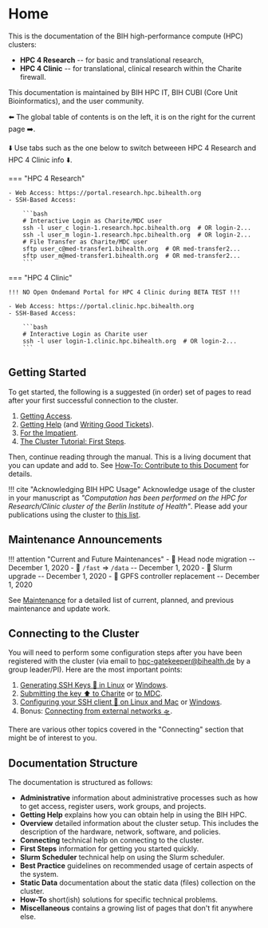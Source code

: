 # Home

This is the documentation of the BIH high-performance compute (HPC) clusters:

- **HPC 4 Research** -- for basic and translational research,
- **HPC 4 Clinic** -- for translational, clinical research within the Charite firewall.

This documentation is maintained by BIH HPC IT, BIH CUBI (Core Unit Bioinformatics), and the user community.

:arrow_left: The global table of contents is on the left, it is on the right for the current page :arrow_right:.

:arrow_down: Use tabs such as the one below to switch betweeen HPC 4 Research and HPC 4 Clinic info :arrow_down:.

=== "HPC 4 Research"

    - Web Access: https://portal.research.hpc.bihealth.org
    - SSH-Based Access:

        ```bash
        # Interactive Login as Charite/MDC user
        ssh -l user_c login-1.research.hpc.bihealth.org  # OR login-2...
        ssh -l user_m login-1.research.hpc.bihealth.org  # OR login-2...
        # File Transfer as Charite/MDC user
        sftp user_c@med-transfer1.bihealth.org  # OR med-transfer2...
        sftp user_m@med-transfer1.bihealth.org  # OR med-transfer2...
        ```

=== "HPC 4 Clinic"

    !!! NO Open Ondemand Portal for HPC 4 Clinic during BETA TEST !!!

    - Web Access: https://portal.clinic.hpc.bihealth.org
    - SSH-Based Access:

        ```bash
        # Interactive Login as Charite user
        ssh -l user login-1.clinic.hpc.bihealth.org  # OR login-2...
        ```

## Getting Started

To get started, the following is a suggested (in order) set of pages to read after your first successful connection to the cluster.

1. [Getting Access](admin/getting-access).
2. [Getting Help](help/helpdesk) (and [Writing Good Tickets](help/good-tickets)).
3. [For the Impatient](overview/for-the-impatient).
4. [The Cluster Tutorial: First Steps](first-steps/episode-0).

Then, continue reading through the manual.
This is a living document that you can update and add to.
See [How-To: Contribute to this Document](how-to/misc/contribute) for details.

!!! cite "Acknowledging BIH HPC Usage"
    Acknowledge usage of the cluster in your manuscript as *"Computation has been performed on the HPC for Research/Clinic cluster of the Berlin Institute of Health"*.
    Please add your publications using the cluster to [this list](misc/publication-list).

## Maintenance Announcements

!!! attention "Current and Future Maintenances"
    - :test_tube: Head node migration -- December 1, 2020
    - :calendar: `/fast` => `/data` -- December 1, 2020
    - :calendar: Slurm upgrade -- December 1, 2020
    - :wrench: GPFS controller replacement -- December 1, 2020

See [Maintenance](admin/maintenance) for a detailed list of current, planned, and previous maintenance and update work.

## Connecting to the Cluster

You will need to perform some configuration steps after you have been registered with the cluster (via email to hpc-gatekeeper@bihealth.de by a group leader/PI).
Here are the most important points:

1. [Generating SSH Keys :key: in Linux](connecting/generate-key/linux) or [Windows](connecting/generate-key/windows).
2. [Submitting the key :arrow_up: to Charite](connecting/submit-key/charite) or [to MDC](connecting/submit-key/mdc).
3. [Configuring your SSH client :wrench: on Linux and Mac](connecting/configure-ssh/linux) or [Windows](connecting/configure-ssh/windows).
4. Bonus: [Connecting from external networks :flying_saucer:](connecting/from-external).

There are various other topics covered in the "Connecting" section that might be of interest to you.

## Documentation Structure

The documentation is structured as follows:

- **Administrative** information about administrative processes such as how to get access, register users, work groups, and projects.
- **Getting Help** explains how you can obtain help in using the BIH HPC.
- **Overview** detailed information about the cluster setup.
  This includes the description of the hardware, network, software, and policies.
- **Connecting** technical help on connecting to the cluster.
- **First Steps** information for getting you started quickly.
- **Slurm Scheduler** technical help on using the Slurm scheduler.
- **Best Practice** guidelines on recommended usage of certain aspects of the system.
- **Static Data** documentation about the static data (files) collection on the cluster.
- **How-To** short(ish) solutions for specific technical problems.
- **Miscellaneous** contains a growing list of pages that don't fit anywhere else.
